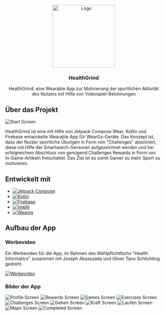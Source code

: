 
<!-- PROJECT LOGO -->
<br />
<div align="center">
  <a href="https://github.com/Ashkan-san/Health-Grind">
    <img src="images/logo.png" alt="Logo" width="200" height="200">
  </a>

<h3 align="center">HealthGrind</h3>
  <p align="center">
    HealthGrind: eine Wearable App zur Motivierung der sportlichen Aktivität des Nutzers mit Hilfe von Videospiel-Belohnungen
</div>


<!-- ABOUT THE PROJECT -->
## Über das Projekt

![Start Screen][screenshot-start]

HealthGrind ist eine mit Hilfe von Jetpack Compose Wear, Kotlin und Firebase entwickelte Wearable App für WearOs-Geräte. Das Konzept ist, dass der Nutzer sportliche Übungen in Form von "Challenges" absolviert, diese mit Hilfe der Smartwatch-Sensoren aufgezeichnet werden und bei erfolgreichem Abschluss von genügend Challenges Rewards in Form von In-Game-Artikeln freischaltet. Das Ziel ist es somit Gamer zu mehr Sport zu motivieren.


<!--TECHNOLOGIEN -->
## Entwickelt mit

* [![Jetpack Compose][Jetpack-Image]][Jetpack-Website]
* [![Kotlin][Kotlin-Image]][Kotlin-Website]
* [![Firebase][Firebase-Image]][Firebase-Website]
* [![Intellij][Intellij-Image]][Intellij-Website]
* [![Wearos][Wearos-Image]][Wearos-Website]


<!-- AUFBAU -->
## Aufbau der App

### Werbevideo
Ein Werbevideo für die App, im Rahmen des Wahlpflichtfachs "Health Informatics" zusammen mit Joseph Abasszada und Oliver Tano Schlichting gedreht.

[![Werbevideo](https://img.youtube.com/vi/5COvqCY2ekk/0.jpg)](https://www.youtube.com/watch?v=5COvqCY2ekk&ab_channel=Ashman)

### Bilder der App

![Profile Screen][Screenshot-Start]
![Rewards Screen][Screenshot-Rewards]
![Games Screen][Screenshot-Games]
![Exercises Screen][Screenshot-Exercises]
![Challenges Screen][Screenshot-Challenges]
![Gehen Screen][Screenshot-Gehen]
![Kraft Screen][Screenshot-Kraft]
![Laufen Screen][Screenshot-Laufen]
![Maps Screen][Screenshot-Maps]
![Completed Screen][Screenshot-Complete]


<!-- MEINE LINKS -->
<!-- https://www.markdownguide.org/basic-syntax/#reference-style-links -->

[Jetpack-Website]: https://developer.android.com/jetpack/compose?gclid=Cj0KCQjwhL6pBhDjARIsAGx8D59HFLvsEPK0q1coz93YbJ3k1icM2FN5k0UP3wCPunOPGAeSs8yNT2UaAgU0EALw_wcB&gclsrc=aw.ds
[Kotlin-Website]: https://kotlinlang.org/
[Firebase-Website]: https://firebase.google.com/
[Intellij-Website]: https://www.jetbrains.com/de-de/idea/
[Wearos-Website]: https://wearos.google.com/intl/de_de/

<!-- MEINE BILDER -->
[Healthgrind-Logo]: images/logo.png
[Screenshot-Start]: images/start.png
[Screenshot-Challenges]: images/challenges.png
[Screenshot-Profile]: images/profile.png
[Screenshot-Rewards]: images/rewards.png
[Screenshot-Complete]: images/complete.png
[Screenshot-Exercises]: images/exercises.png
[Screenshot-Games]: images/games.png
[Screenshot-Gehen]: images/gehen.png
[Screenshot-Kraft]: images/kraft.png
[Screenshot-Laufen]: images/laufen.png
[Screenshot-Maps]: images/maps.png

[Jetpack-Image]: https://img.shields.io/badge/Jetpack%20Compose-4285F4.svg?style=for-the-badge&logo=Jetpack-Compose&logoColor=white
[Kotlin-Image]: https://img.shields.io/badge/kotlin-%237F52FF.svg?style=for-the-badge&logo=kotlin&logoColor=white
[Firebase-Image]: https://img.shields.io/badge/Firebase-039BE5?style=for-the-badge&logo=Firebase&logoColor=white
[Intellij-Image]: https://img.shields.io/badge/IntelliJIDEA-000000.svg?style=for-the-badge&logo=intellij-idea&logoColor=white
[Wearos-Image]: https://img.shields.io/badge/-Wear%20OS-4285F4?style=for-the-badge&logo=wear-os&logoColor=white
